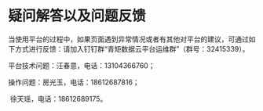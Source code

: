 # 疑问解答以及问题反馈

当使用平台的过程中，如果页面遇到异常情况或者有其他对平台的建议，可通过如下方式进行反馈：请加入钉钉群“青矩数据云平台运维群”（群号：32415339）。

平台技术问题：汪春意，电话：13104366760；

操作问题：房光玉，电话：18612687816；

​    				徐天瑶，电话：18612689175。





<script type="text/javascript">
window.addEventListener("load", function() {
  var click_handle = function() {
    if (this.href.substr(-5) == ".html") {
      location.href = this.href;
    } else {
      location.href = "./index.html";
    }
  };
  var as = document.querySelectorAll(".chapter a, .navigation-prev, .navigation-next");
  for (var i = 0; i < as.length; i++) {
    as[i].addEventListener("click", click_handle, true);
    as[i].title = as[i].innerText;
  }
});
</script>